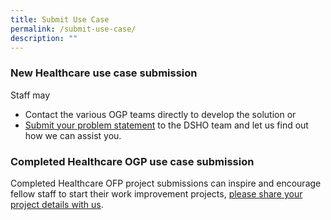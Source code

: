 ```yaml
---
title: Submit Use Case
permalink: /submit-use-case/
description: ""
---
```

### New Healthcare use case submission

Staff may
* Contact the various OGP teams directly to develop the solution or 
* [Submit your problem statement](https://form.gov.sg/636b02cff8cbe3001165f9dd) to the DSHO team and let us find out how we can assist you. 

### Completed Healthcare OGP use case submission

Completed Healthcare OFP project submissions can inspire and encourage fellow staff to start their work improvement projects,  [please share your project details with us](www.form.sg). 